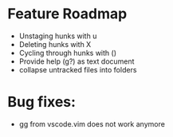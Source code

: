 # Feature Roadmap
* Unstaging hunks with u
* Deleting hunks with X
* Cycling through hunks with ()
* Provide help (g?) as text document
* collapse untracked files into folders

# Bug fixes:
* gg from vscode.vim does not work anymore
